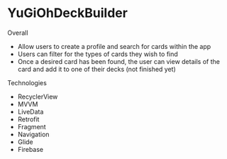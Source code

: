 # YuGiOhDeckBuilder

Overall
- Allow users to create a profile and search for cards within the app
- Users can filter for the types of cards they wish to find
- Once a desired card has been found, the user can view details of the card and add it to one of their decks (not finished yet)

Technologies 
- RecyclerView
- MVVM
- LiveData
- Retrofit
- Fragment
- Navigation
- Glide
- Firebase
